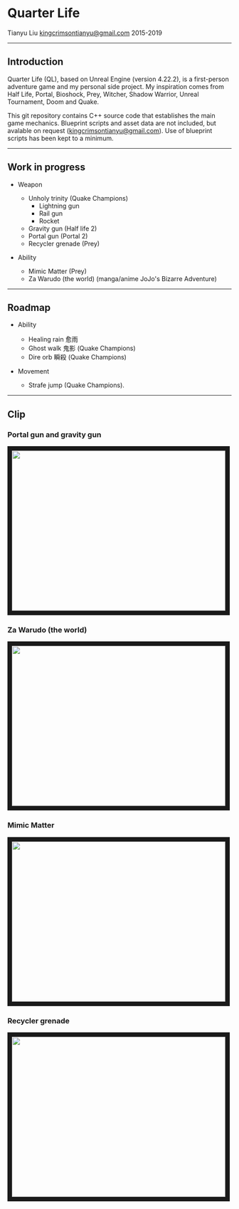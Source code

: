 # Quarter Life

Tianyu Liu
kingcrimsontianyu@gmail.com
2015-2019

------

## Introduction

Quarter Life (QL), based on Unreal Engine (version 4.22.2), is a first-person adventure game and my personal side project. My inspiration comes from Half Life, Portal, Bioshock, Prey, Witcher, Shadow Warrior, Unreal Tournament, Doom and Quake.

This git repository contains C++ source code that establishes the main game mechanics. Blueprint scripts and asset data are not included, but avalable on request (kingcrimsontianyu@gmail.com). Use of blueprint scripts has been kept to a minimum.

------

## Work in progress
+ Weapon
    + Unholy trinity (Quake Champions)
        + Lightning gun
        + Rail gun
        + Rocket
    + Gravity gun (Half life 2)
    + Portal gun (Portal 2)
    + Recycler grenade (Prey)

+ Ability
    + Mimic Matter (Prey)
    + Za Warudo (the world) (manga/anime JoJo's Bizarre Adventure)

------

## Roadmap

+ Ability
    + Healing rain 愈雨
    + Ghost walk 鬼影 (Quake Champions)
	+ Dire orb 瞬殺 (Quake Champions)

+ Movement
    + Strafe jump (Quake Champions).

------

## Clip

### Portal gun and gravity gun
<a href="https://youtu.be/X8Xr5iMmvNs" target="_blank"><img src="http://i3.ytimg.com/vi/X8Xr5iMmvNs/hqdefault.jpg" width="480" height="360" border="10" /></a>

### Za Warudo (the world)
<a href="https://youtu.be/YGOb09HCl7g" target="_blank"><img src="http://i3.ytimg.com/vi/YGOb09HCl7g/hqdefault.jpg" width="480" height="360" border="10" /></a>

### Mimic Matter
<a href="https://youtu.be/0v4UvpMDbvk" target="_blank"><img src="http://i3.ytimg.com/vi/0v4UvpMDbvk/hqdefault.jpg" width="480" height="360" border="10" /></a>

### Recycler grenade
<a href="https://youtu.be/0mBwfg12eWo" target="_blank"><img src="http://i3.ytimg.com/vi/0mBwfg12eWo/hqdefault.jpg" width="480" height="360" border="10" /></a>

